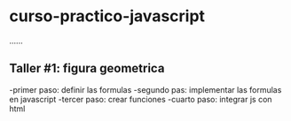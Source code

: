 # curso-practico-javascript


......
## Taller #1: figura geometrica

-primer paso: definir las formulas
-segundo pas: implementar las formulas en javascript
-tercer paso: crear funciones 
-cuarto paso: integrar js con html